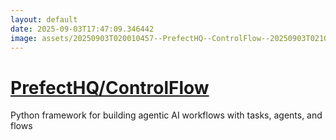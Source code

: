 ```yaml
---
layout: default
date: 2025-09-03T17:47:09.346442
image: assets/20250903T020010457--PrefectHQ--ControlFlow--20250903T021000418--cropped.png
---
```


# [PrefectHQ/ControlFlow](https://github.com/PrefectHQ/ControlFlow)

Python framework for building agentic AI workflows with tasks, agents, and flows
